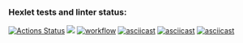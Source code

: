 ### Hexlet tests and linter status:
[![Actions Status](https://github.com/shakshin-01/frontend-project-lvl1/workflows/hexlet-check/badge.svg)](https://github.com/shakshin-01/frontend-project-lvl1/actions)
<a href="https://codeclimate.com/github/codeclimate/codeclimate/maintainability"><img src="https://api.codeclimate.com/v1/badges/a99a88d28ad37a79dbf6/maintainability" /></a>
[![workflow](https://github.com/shakshin-01/frontend-project-lvl1/actions/workflows/node.js.yml/badge.svg)](https://github.com/shakshin-01/frontend-project-lvl1/actions/workflows/node.js.yml)
[![asciicast](https://asciinema.org/a/cBqzNfsaAtvKZOt9e7WzX2jUK.svg)](https://asciinema.org/a/cBqzNfsaAtvKZOt9e7WzX2jUK)
[![asciicast](https://asciinema.org/a/oqEZxy3LJVKCzKSFu6xKXg3NE.svg)](https://asciinema.org/a/oqEZxy3LJVKCzKSFu6xKXg3NE)
[![asciicast](https://asciinema.org/a/cSXJ6HuWMxuvlK4XtR81ZneBQ.svg)](https://asciinema.org/a/cSXJ6HuWMxuvlK4XtR81ZneBQ)
